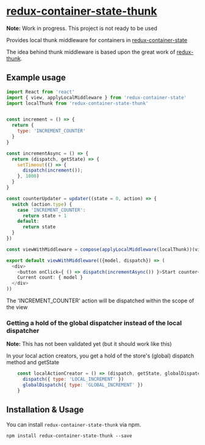 # [redux-container-state-thunk](https://github.com/HansDP/redux-container-state-thunk)

**Note:** Work in progress. This project is not ready to be used

Provides local thunk middleware for containers in [redux-container-state](https://github.com/HansDP/redux-container-state)

The idea behind thunk middleware is based upon the great work of [redux-thunk](https://github.com/gaearon/redux-thunk).

## Example usage

```javascript
import React from 'react'
import { view, applyLocalMiddleware } from 'redux-container-state'
import localThunk from 'redux-container-state-thunk'


const increment = () => {
  return {
    type: 'INCREMENT_COUNTER'
  }
}

const incrementAsync = () => {
  return (dispatch, getState) => {
    setTimeout(() => {
      dispatch(increment());
    }, 1000)
  }
}

const counterUpdater = updater((state = 0, action) => {
  switch (action.type) {
    case 'INCREMENT_COUNTER': 
      return state + 1
    default:
      return state
  }
})

const viewWithMiddleware = compose(applyLocalMiddleware(localThunk))(view)

export default viewWithMiddleware(({model, dispatch}) => (
  <div>
    <button onClick={ () => dispatch(incrementAsync()) }>Start counter</button>
    Current count: { model }
  </div>
))

```

The 'INCREMENT_COUNTER' action will be dispatched within the scope of the view


### Getting a hold of the global dispatcher instead of the local dispatcher

**Note:** This has not been validated yet (but it should work like this)

In your local action creators, you get a hold of the store's (global) dispatch method and getState

```javascript
    const localActionCreator = () => (dispatch, getState, globalDispatch, getGlobalState) => {
      dispatch({ type: 'LOCAL_INCREMENT' })
      globalDispatch({ type: 'GLOBAL_INCREMENT' })
    }
```


## Installation & Usage

You can install `redux-container-state-thunk` via npm.

```
npm install redux-container-state-thunk --save
```